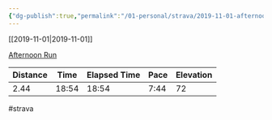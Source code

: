```yaml
---
{"dg-publish":true,"permalink":"/01-personal/strava/2019-11-01-afternoon-run/"}
---
```



[[2019-11-01\|2019-11-01]]

[Afternoon Run](https://www.strava.com/activities/2834031874)

| Distance | Time  | Elapsed Time | Pace | Elevation |
| -------- | ----- | ------------ | ---- | --------- |
| 2.44     | 18:54 | 18:54        | 7:44 | 72        |




#strava
